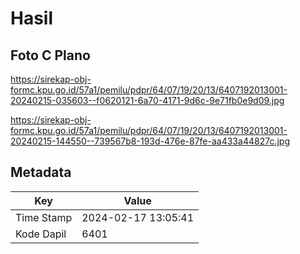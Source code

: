 # Hasil

## Foto C Plano

https://sirekap-obj-formc.kpu.go.id/57a1/pemilu/pdpr/64/07/19/20/13/6407192013001-20240215-035603--f0620121-6a70-4171-9d6c-9e71fb0e9d09.jpg

https://sirekap-obj-formc.kpu.go.id/57a1/pemilu/pdpr/64/07/19/20/13/6407192013001-20240215-144550--739567b8-193d-476e-87fe-aa433a44827c.jpg


## Metadata

| Key        | Value               |
| ---------- | ------------------- |
| Time Stamp | 2024-02-17 13:05:41 |
| Kode Dapil | 6401                |



